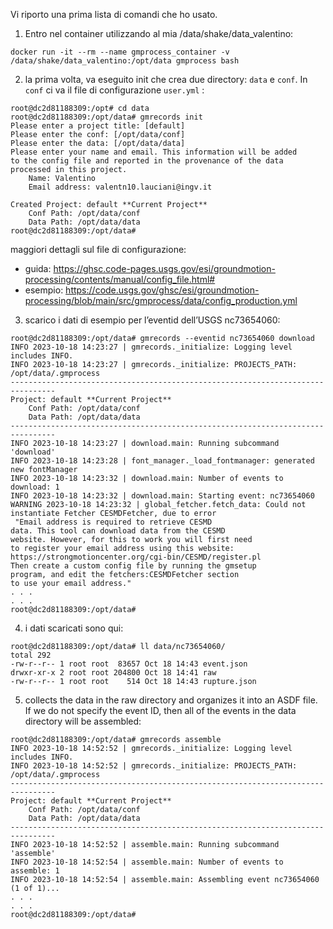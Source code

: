 Vi riporto una prima lista di comandi che ho usato.

1) Entro nel container utilizzando al mia /data/shake/data_valentino:
```
docker run -it --rm --name gmprocess_container -v /data/shake/data_valentino:/opt/data gmprocess bash
```

2) la prima volta, va eseguito init che crea due directory: `data` e `conf`. In `conf` ci va il file di configurazione `user.yml` :
```
root@dc2d81188309:/opt# cd data
root@dc2d81188309:/opt/data# gmrecords init
Please enter a project title: [default]
Please enter the conf: [/opt/data/conf]
Please enter the data: [/opt/data/data]
Please enter your name and email. This information will be added
to the config file and reported in the provenance of the data
processed in this project.
	Name: Valentino
	Email address: valentn10.lauciani@ingv.it

Created Project: default **Current Project**
	Conf Path: /opt/data/conf
	Data Path: /opt/data/data
root@dc2d81188309:/opt/data#
```
maggiori dettagli sul file di configurazione:
- guida: https://ghsc.code-pages.usgs.gov/esi/groundmotion-processing/contents/manual/config_file.html#
- esempio: https://code.usgs.gov/ghsc/esi/groundmotion-processing/blob/main/src/gmprocess/data/config_production.yml

3) scarico i dati di esempio per l’eventid dell’USGS nc73654060:
```
root@dc2d81188309:/opt/data# gmrecords --eventid nc73654060 download
INFO 2023-10-18 14:23:27 | gmrecords._initialize: Logging level includes INFO.
INFO 2023-10-18 14:23:27 | gmrecords._initialize: PROJECTS_PATH: /opt/data/.gmprocess
--------------------------------------------------------------------------------
Project: default **Current Project**
	Conf Path: /opt/data/conf
	Data Path: /opt/data/data
--------------------------------------------------------------------------------
INFO 2023-10-18 14:23:27 | download.main: Running subcommand 'download'
INFO 2023-10-18 14:23:28 | font_manager._load_fontmanager: generated new fontManager
INFO 2023-10-18 14:23:32 | download.main: Number of events to download: 1
INFO 2023-10-18 14:23:32 | download.main: Starting event: nc73654060
WARNING 2023-10-18 14:23:32 | global_fetcher.fetch_data: Could not instantiate Fetcher CESMDFetcher, due to error
 "Email address is required to retrieve CESMD
data. This tool can download data from the CESMD
website. However, for this to work you will first need
to register your email address using this website:
https://strongmotioncenter.org/cgi-bin/CESMD/register.pl
Then create a custom config file by running the gmsetup
program, and edit the fetchers:CESMDFetcher section
to use your email address."
. . .
. . .
root@dc2d81188309:/opt/data#
```
4) i dati scaricati sono qui:
```
root@dc2d81188309:/opt/data# ll data/nc73654060/
total 292
-rw-r--r-- 1 root root  83657 Oct 18 14:43 event.json
drwxr-xr-x 2 root root 204800 Oct 18 14:41 raw
-rw-r--r-- 1 root root    514 Oct 18 14:43 rupture.json
```

5) collects the data in the raw directory and organizes it into an ASDF file. If we do not specify the event ID, then all of the events in the data directory will be assembled:
```
root@dc2d81188309:/opt/data# gmrecords assemble
INFO 2023-10-18 14:52:52 | gmrecords._initialize: Logging level includes INFO.
INFO 2023-10-18 14:52:52 | gmrecords._initialize: PROJECTS_PATH: /opt/data/.gmprocess
--------------------------------------------------------------------------------
Project: default **Current Project**
	Conf Path: /opt/data/conf
	Data Path: /opt/data/data
--------------------------------------------------------------------------------
INFO 2023-10-18 14:52:52 | assemble.main: Running subcommand 'assemble'
INFO 2023-10-18 14:52:54 | assemble.main: Number of events to assemble: 1
INFO 2023-10-18 14:52:54 | assemble.main: Assembling event nc73654060 (1 of 1)...
. . .
. . .
root@dc2d81188309:/opt/data#
```
